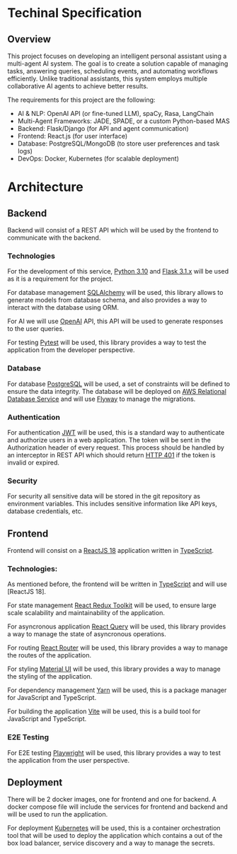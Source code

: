 # Techinal Specification

## Overview

This project focuses on developing an intelligent personal assistant using a multi-agent AI system. The goal is to create a solution capable of managing tasks, answering queries, scheduling events, and automating workflows efficiently. Unlike traditional assistants, this system employs multiple collaborative AI agents to achieve better results.

The requirements for this project are the following:

- AI & NLP: OpenAI API (or fine-tuned LLM), spaCy, Rasa, LangChain
- Multi-Agent Frameworks: JADE, SPADE, or a custom Python-based MAS
- Backend: Flask/Django (for API and agent communication)
- Frontend: React.js (for user interface)
- Database: PostgreSQL/MongoDB (to store user preferences and task logs)
- DevOps: Docker, Kubernetes (for scalable deployment)

# Architecture

## Backend

Backend will consist of a REST API which will be used by the frontend to communicate with the backend.

### Technologies

For the development of this service, [Python 3.10](https://www.python.org/downloads/) and [Flask 3.1.x](https://flask.palletsprojects.com/en/stable/installation/) will be used as it is a requirement for the project.

For database management [SQLAlchemy](https://www.sqlalchemy.org/) will be used, this library allows to generate models from database schema, and also provides a way to interact with the database using ORM.

For AI we will use [OpenAI](https://openai.com/) API, this API will be used to generate responses to the user queries.

For testing [Pytest](https://docs.pytest.org/en/stable/) will be used, this library provides a way to test the application from the developer perspective.

### Database

For database [PostgreSQL](https://www.postgresql.org/) will be used, a set of constraints will be defined to ensure the data integrity. The database will be deployed on [AWS Relational Database Service](https://aws.amazon.com/rds/) and will use [Flyway](https://flywaydb.org/) to manage the migrations.

### Authentication

For authentication [JWT](https://jwt.io/) will be used, this is a standard way to authenticate and authorize users in a web application. The token will be sent in the Authorization header of every request. This process should be handled by an interceptor in REST API which should return [HTTP 401](https://developer.mozilla.org/en-US/docs/Web/HTTP/Status/401) if the token is invalid or expired.

### Security

For security all sensitive data will be stored in the git repository as environment variables. This includes sensitive information like API keys, database credentials, etc.

## Frontend

Frontend will consist on a [ReactJS 18](https://react.dev/) application written in [TypeScript](https://www.typescriptlang.org/).

### Technologies:

As mentioned before, the frontend will be written in [TypeScript](https://www.typescriptlang.org/) and will use [ReactJS 18].

For state management [React Redux Toolkit](https://redux-toolkit.js.org/) will be used, to ensure large scale scalability and maintainability of the application.

For asyncronous application [React Query](https://tanstack.com/query/latest/docs/framework/react/react-native) will be used, this library provides a way to manage the state of asyncronous operations.

For routing [React Router](https://reactrouter.com/) will be used, this library provides a way to manage the routes of the application.

For styling [Material UI](https://mui.com/) will be used, this library provides a way to manage the styling of the application.

For dependency management [Yarn](https://yarnpkg.com/) will be used, this is a package manager for JavaScript and TypeScript.

For building the application [Vite](https://vitejs.dev/) will be used, this is a build tool for JavaScript and TypeScript.

### E2E Testing

For E2E testing [Playwright](https://playwright.dev/) will be used, this library provides a way to test the application from the user perspective.

## Deployment

There will be 2 docker images, one for frontend and one for backend.
A docker compose file will include the services for frontend and backend and will be used to run the application.

For deployment [Kubernetes](https://kubernetes.io/) will be used, this is a container orchestration tool that will be used to deploy the application which contains a out of the box load balancer, service discovery and a way to manage the secrets.
